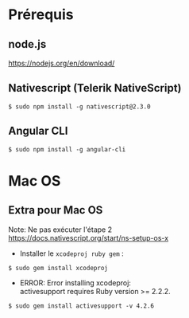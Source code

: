 # Prérequis

## node.js

https://nodejs.org/en/download/

## Nativescript (Telerik NativeScript)
```
$ sudo npm install -g nativescript@2.3.0
```
## Angular CLI
```
$ sudo npm install -g angular-cli
```
# Mac OS

## Extra pour Mac OS
Note: Ne pas exécuter l'étape 2   
https://docs.nativescript.org/start/ns-setup-os-x   

* Installer le `xcodeproj ruby gem` :   
```
$ sudo gem install xcodeproj
```

* ERROR:  Error installing xcodeproj:   
	activesupport requires Ruby version >= 2.2.2.   
```
$ sudo gem install activesupport -v 4.2.6
```
